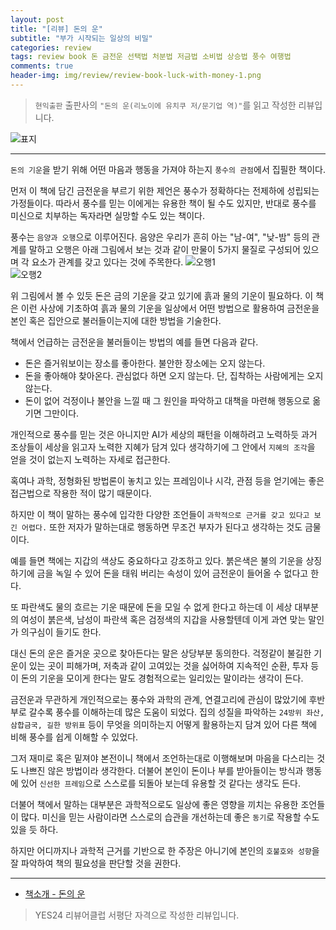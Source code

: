```yaml
---  
layout: post  
title: "[리뷰] 돈의 운"  
subtitle: "부가 시작되는 일상의 비밀"  
categories: review 
tags: review book 돈 금전운 선택법 처분법 저금법 소비법 상승법 풍수 여행법             
comments: true  
header-img: img/review/review-book-luck-with-money-1.png
---  
```

  
> `현익출판` 출판사의 `"돈의 운(리노이에 유치쿠 저/문기업 역)"`를 읽고 작성한 리뷰입니다.  

![표지](https://theorydb.github.io/assets/img/review/review-book-luck-with-money-1.png)  

---

`돈의 기운`을 받기 위해 어떤 마음과 행동을 가져야 하는지 `풍수의 관점`에서 집필한 책이다.

먼저 이 책에 담긴 금전운을 부르기 위한 제언은 풍수가 정확하다는 전제하에 성립되는 가정들이다. 따라서 풍수를 믿는 이에게는 유용한 책이 될 수도 있지만, 반대로 풍수를 미신으로 치부하는 독자라면 실망할 수도 있는 책이다. 

풍수는 `음양과 오행`으로 이루어진다. 음양은 우리가 흔히 아는 "남-여", "낮-밤" 등의 관계를 말하고 오행은 아래 그림에서 보는 것과 같이 만물이 5가지 물질로 구성되어 있으며 각 요소가 관계를 갖고 있다는 것에 주목한다.
![오행1](https://theorydb.github.io/assets/img/review/review-book-luck-with-money-2.png)  
![오행2](https://theorydb.github.io/assets/img/review/review-book-luck-with-money-2.png)  

위 그림에서 볼 수 있듯 돈은 금의 기운을 갖고 있기에 흙과 물의 기운이 필요하다. 이 책은 이런 사상에 기초하여 흙과 물의 기운을 일상에서 어떤 방법으로 활용하여 금전운을 본인 혹은 집안으로 불러들이는지에 대한 방법을 기술한다. 

책에서 언급하는 금전운을 불러들이는 방법의 예를 들면 다음과 같다. 

* 돈은 즐거워보이는 장소를 좋아한다. 불안한 장소에는 오지 않는다. 
* 돈을 좋아해야 찾아온다. 관심없다 하면 오지 않는다. 단, 집착하는 사람에게는 오지 않는다. 
* 돈이 없어 걱정이나 불안을 느낄 때 그 원인을 파악하고 대책을 마련해 행동으로 옮기면 그만이다.

개인적으로 풍수를 믿는 것은 아니지만 AI가 세상의 패턴을 이해하려고 노력하듯 과거 조상들이 세상을 읽고자 노력한 지혜가 담겨 있다 생각하기에 그 안에서 `지혜의 조각`을 얻을 것이 없는지 노력하는 자세로 접근한다. 

혹여나 과학, 정형화된 방법론이 놓치고 있는 프레임이나 시각, 관점 등을 얻기에는 좋은 접근법으로 작용한 적이 많기 때문이다. 

하지만 이 책이 말하는 풍수에 입각한 다양한 조언들이 `과학적으로 근거를 갖고 있다고 보긴 어렵다.` 또한 저자가 말하는대로 행동하면 무조건 부자가 된다고 생각하는 것도 금물이다. 

예를 들면 책에는 지갑의 색상도 중요하다고 강조하고 있다. 붉은색은 불의 기운을 상징하기에 금을 녹일 수 있어 돈을 태워 버리는 속성이 있어 금전운이 들어올 수 없다고 한다. 

또 파란색도 물의 흐르는 기운 때문에 돈을 모일 수 없게 한다고 하는데 이 세상 대부분의 여성이 붉은색, 남성이 파란색 혹은 검정색의 지갑을 사용할텐데 이게 과연 맞는 말인가 의구심이 들기도 한다. 

대신 돈의 운은 즐거운 곳으로 찾아든다는 말은 상당부분 동의한다. 걱정같이 불길한 기운이 있는 곳이 피해가며, 저축과 같이 고여있는 것을 싫어하여 지속적인 순환, 투자 등이 돈의 기운을 모이게 한다는 말도 경험적으로는 일리있는 말이라는 생각이 든다. 

금전운과 무관하게 개인적으로는 풍수와 과학의 관계, 연결고리에 관심이 많았기에 후반부로 갈수록 풍수를 이해하는데 많은 도움이 되었다. 집의 성질을 파악하는 `24방위 좌산, 삼합금국, 길한 방위표` 등이 무엇을 의미하는지 어떻게 활용하는지 담겨 있어 다른 책에 비해 풍수를 쉽게 이해할 수 있었다.

그저 재미로 혹은 밑져야 본전이니 책에서 조언하는대로 이행해보며 마음을 다스리는 것도 나쁘진 않은 방법이라 생각한다. 더불어 본인이 돈이나 부를 받아들이는 방식과 행동에 있어 `신선한 프레임`으로 스스로를 되돌아 보는데 유용할 것 같다는 생각도 든다. 

더불어 책에서 말하는 대부분은 과학적으로도 일상에 좋은 영향을 끼치는 유용한 조언들이 많다. 미신을 믿는 사람이라면 스스로의 습관을 개선하는데 좋은 `동기`로 작용할 수도 있을 듯 하다.

하지만 어디까지나 과학적 근거를 기반으로 한 주장은 아니기에 본인의 `호불호와 성향`을 잘 파악하여 책의 필요성을 판단할 것을 권한다.

---

* [책소개 - 돈의 운](http://www.yes24.com/Product/Goods/102688517?OzSrank=3)

> YES24 리뷰어클럽 서평단 자격으로 작성한 리뷰입니다.



